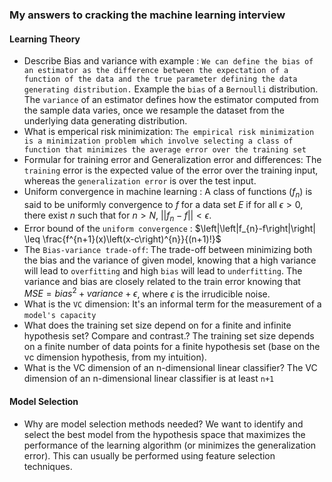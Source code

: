 ### My answers to cracking the machine learning interview

#### Learning Theory

- Describe Bias and variance with example : `We can define the bias of an estimator as the difference between the expectation of a function of the data and the true parameter defining the data generating distribution.` Example the `bias` of a `Bernoulli` distribution. The `variance` of an estimator defines how the estimator computed from the sample data varies, once we resample the dataset from the underlying data generating distribution.
-  What is emperical risk minimization: `The empirical risk minimization is a minimization problem which involve selecting a class of function that minimizes the average error over the training set`
-  Formular for training error and Generalization error and differences: The `training` error is the expected value of the error over the training input, whereas the `generalization error` is over the test input.
-  Uniform convergence in machine learning : A class of functions $\left(f_{n}\right)$
is said to be uniformly convergence to $f$ for a data set $E$ if for all $\epsilon >0$, there exist $n$ such that for $n>N$, $\left|\left|f_{n}-f\right|\right|< \epsilon$.
- Error bound of the `uniform convergence` : $\left|\left|f_{n}-f\right|\right| \leq \frac{f^{n+1}(x)\left(x-c\right)^{n}}{(n+1)!}$
- The `Bias-variance trade-off`: The trade-off between minimizing both the bias and the variance of given model, knowing that a high variance will lead to `overfitting` and high `bias` will lead to `underfitting`. The variance and bias are closely related to the train error knowing that $MSE= bias^{2}+ variance+ \epsilon$, where $\epsilon$ is the irrudicible noise.
- What is the `VC` dimension:  It's an informal term for the measurement of a `model's capacity`
- What does the training set size depend on for a finite and infinite hypothesis set? Compare and contrast.? The training set size depends on a finite number of data points for a finite hypothesis set (base on the vc dimension hypothesis, from my intuition).
- What is the VC dimension of an n-dimensional linear classifier? The VC dimension of an n-dimensional linear classifier is at least `n+1` 

#### Model Selection

- Why are model selection methods needed? We want to identify and select  the best model from the hypothesis space that maximizes the performance of the learning algorithm (or minimizes the generalization error). This can usually be performed using feature selection techniques.


